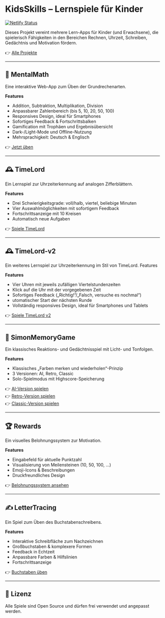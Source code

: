# KidsSkills – Lernspiele für Kinder

[![Netlify Status](https://api.netlify.com/api/v1/badges/4598ceb6-41ec-4c74-ad49-37ce0a6f5064/deploy-status)](https://app.netlify.com/projects/daddiotime-kidsskills/deploys)

Dieses Projekt vereint mehrere Lern-Apps für Kinder (und Erwachsene), die spielerisch Fähigkeiten in den Bereichen Rechnen, Uhrzeit, Schreiben, Gedächtnis und Motivation fördern.

👉 [Alle Projekte](https://daddiotime-kidsskills.netlify.app/ProjectHub/index.html)

---

## 🔢 MentalMath

Eine interaktive Web-App zum Üben der Grundrechenarten.

**Features**
- Addition, Subtraktion, Multiplikation, Division
- Anpassbarer Zahlenbereich (bis 5, 10, 20, 50, 100)
- Responsives Design, ideal für Smartphones
- Sofortiges Feedback & Fortschrittsbalken
- Gamification mit Trophäen und Ergebnisübersicht
- Dark-/Light-Mode und Offline-Nutzung
- Mehrsprachigkeit: Deutsch & Englisch

👉 [Jetzt üben](https://daddiotime-kidsskills.netlify.app/MentalMath/index.html)

---

## 🕰️ TimeLord

Ein Lernspiel zur Uhrzeiterkennung auf analogen Zifferblättern.

**Features**
- Drei Schwierigkeitsgrade: voll/halb, viertel, beliebige Minuten
- Vier Auswahlmöglichkeiten mit sofortigem Feedback
- Fortschrittsanzeige mit 10 Kreisen
- Automatisch neue Aufgaben

👉 [Spiele TimeLord](https://daddiotime-kidsskills.netlify.app/timelord/index.html)

---

## 🕰️ TimeLord-v2

Ein weiteres Lernspiel zur Uhrzeiterkennung im Stil von TimeLord.
Features

**Features**
- Vier Uhren mit jeweils zufälligen Viertelstundenzeiten
- Klick auf die Uhr mit der vorgegebenen Zeit
- Sofortiges Feedback („Richtig!“/„Falsch, versuche es nochmal“)
- utomatischer Start der nächsten Runde
- Vollständig responsives Design, ideal für Smartphones und Tablets 

👉 [Spiele TimeLord v2](https://daddiotime-kidsskills.netlify.app/timelord-v2/index.html)

---

## 🧠 SimonMemoryGame

Ein klassisches Reaktions- und Gedächtnisspiel mit Licht- und Tonfolgen.

**Features**
- Klassisches „Farben merken und wiederholen“-Prinzip
- 3 Versionen: AI, Retro, Classic
- Solo-Spielmodus mit Highscore-Speicherung

👉 [AI-Version spielen](https://daddiotime-kidsskills.netlify.app/SimonMemoryGame/version-ai/index.html)  
👉 [Retro-Version spielen](https://daddiotime-kidsskills.netlify.app/SimonMemoryGame/version-retro/index.html)  
👉 [Classic-Version spielen](https://daddiotime-kidsskills.netlify.app/SimonMemoryGame/version-classic/index.html)

---

## 🏆 Rewards

Ein visuelles Belohnungssystem zur Motivation.

**Features**
- Eingabefeld für aktuelle Punktzahl
- Visualisierung von Meilensteinen (10, 50, 100, …)
- Emoji-Icons & Beschreibungen
- Druckfreundliches Design

👉 [Belohnungssystem ansehen](https://daddiotime-kidsskills.netlify.app/rewards/index.html)

---

## ✍️ LetterTracing

Ein Spiel zum Üben des Buchstabenschreibens.

**Features**
- Interaktive Schreibfläche zum Nachzeichnen
- Großbuchstaben & komplexere Formen
- Feedback in Echtzeit
- Anpassbare Farben & Hilfslinien
- Fortschrittsanzeige

👉 [Buchstaben üben](https://daddiotime-kidsskills.netlify.app/lettertracing/index.html)

---

## 📄 Lizenz

Alle Spiele sind Open Source und dürfen frei verwendet und angepasst werden.